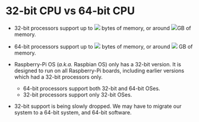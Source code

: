 # 32-bit CPU vs 64-bit CPU

- 32-bit processors support up to <img src="https://render.githubusercontent.com/render/math?math=2^{32} "> bytes of memory, or around <img src="https://render.githubusercontent.com/render/math?math=4">GB of memory.
- 64-bit processors support up to <img src="https://render.githubusercontent.com/render/math?math=2^{64} "> bytes of memory, or around  <img src="https://render.githubusercontent.com/render/math?math=17*10^{9}"> GB of memory.

- Raspberry-Pi OS (*a.k.a.* Raspbian OS) only has a 32-bit version. It is designed to run on all Raspberry-Pi boards, including earlier versions which had a 32-bit processors only.

  - 64-bit processors support both 32-bit and 64-bit OSes.
  - 32-bit processors support only 32-bit OSes.

- 32-bit support is being slowly dropped. We may have to migrate our system to a 64-bit system, and 64-bit software.